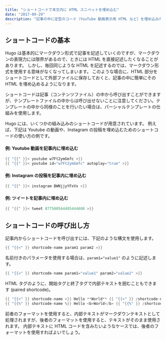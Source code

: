 ```yaml
---
title: "ショートコードで本文内に HTML スニペットを埋め込む"
date: "2017-09-29"
description: "記事の中に定型のコード（YouTube 動画表示用 HTML など）を埋め込みたいときは、Hugo のショートコード (Shortcode) の機能を使用すると便利です。"
---
```


ショートコードの基本
----

Hugo は基本的にマークダウン形式で記事を記述していくのですが、マークダウンの表現力には限界があるので、ときには HTML を直接記述したくなることがあります。
しかし、毎回同じような HTML を記述するのでは、マークダウン形式を使用する意味がなくなってしまいます。
このような場合に、HTML 部分をショートコードとして外部ファイルに保存しておくと、記事の中に簡単にその HTML を埋め込めるようになります。

<div class="note">
ショートコードは記事（コンテンツファイル）の中から呼び出すことができますが、テンプレートファイルの中からは呼び出せないことに注意してください。テンプレートの中から同様のことを行いたい場合は、パーシャルテンプレートの仕組みを使用します。
</div>

Hugo には、いくつかの組み込みのショートコードが用意されています。
例えば、下記は Youtube の動画や、Instagram の投稿を埋め込むためのショートコードの使い方の例です。

#### 例: Youtube 動画を記事内に埋め込む

~~~ go
{{ "{{" }}< youtube w7Ft2ymGmfc >}}
{{ "{{" }}< youtube id="w7Ft2ymGmfc" autoplay="true" >}}
~~~

#### 例: Instagram の投稿を記事内に埋め込む

~~~ go
{{ "{{" }}< instagram BWNjjyYFxVx >}}
~~~

#### 例: ツイートを記事内に埋め込む

~~~ go
{{ "{{" }}< tweet 877500564405444608 >}}
~~~


ショートコードの呼び出し方
----

記事内からショートコードを呼び出すには、下記のような構文を使用します。

~~~ go
{{ "{{<" }} shortcode-name param1 param2 >}}
~~~

名前付きのパラメータを使用する場合は、`param1="value1"` のように記述します。

~~~ go
{{ "{{<" }} shortcode-name param1="value1" param2="value2" >}}
~~~

HTML タグのように、開始タグと終了タグで内部テキストを囲むこともできます (paired shortcode)。

~~~ go
{{ "{{<" }} shortcode-name >}} Hello **World** {{ "{{<" }} /shortcode-name >}}
{{ "{{%" }} shortcode-name %}} Hello <b>World</b> {{ "{{%" }} /shortcode-name %}}
~~~

前者のフォーマットを使用すると、内部テキストがマークダウンテキストとして処理されますが、後者のフォーマットを使用すると、テキストがそのまま使用されます。
内部テキストに HTML コードを含みたいようなケースでは、後者のフォーマットを使用すればよいでしょう。


